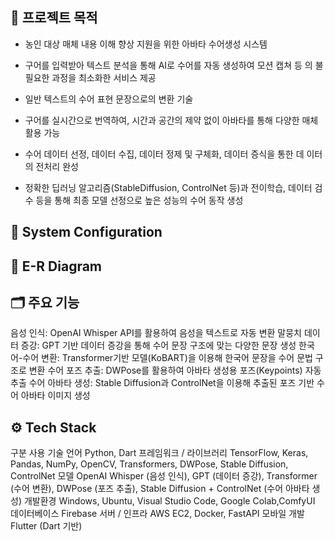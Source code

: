 ## 🎯 프로젝트 목적
- 농인 대상 매체 내용 이해 향상 지원을 위한 아바타 수어생성 시스템
- 구어를 입력받아 텍스트 분석을 통해 AI로 수어를 자동 생성하여 모션 캡쳐 등
의 불필요한 과정을 최소화한 서비스 제공
- 일반 텍스트의 수어 표현 문장으로의 변환 기술
- 구어를 실시간으로 번역하여, 시간과 공간의 제약 없이 아바타를 통해 다양한
매체 활용 가능

- 수어 데이터 선정, 데이터 수집, 데이터 정제 및 구체화, 데이터 증식을 통한 데
이터의 전처리 완성
- 정확한 딥러닝 알고리즘(StableDiffusion, ControlNet 등)과 전이학습, 데이터
검수 등을 통해 최종 모델 선정으로 높은 성능의 수어 동작 생성

## 🧾 System Configuration


## 📘 E-R Diagram



## 🗂️ 주요 기능
음성 인식: OpenAI Whisper API를 활용하여 음성을 텍스트로 자동 변환
말뭉치 데이터 증강: GPT 기반 데이터 증강을 통해 수어 문장 구조에 맞는 다양한 문장 생성
한국어-수어 변환: Transformer기반 모델(KoBART)을 이용해 한국어 문장을 수어 문법 구조로 변환
수어 포즈 추출: DWPose를 활용하여 아바타 생성용 포즈(Keypoints) 자동 추출
수어 아바타 생성: Stable Diffusion과 ControlNet을 이용해 추출된 포즈 기반 수어 아바타 이미지 생성


## ⚙️ Tech Stack

구분
사용 기술
언어
Python, Dart
프레임워크 / 라이브러리
TensorFlow, Keras, Pandas, NumPy, OpenCV, Transformers, DWPose, Stable Diffusion, ControlNet
모델
OpenAI Whisper (음성 인식), GPT (데이터 증강), Transformer (수어 변환), DWPose (포즈 추출), Stable Diffusion + ControlNet (수어 아바타 생성)
개발환경
Windows, Ubuntu, Visual Studio Code, Google Colab,ComfyUI
데이터베이스
Firebase
서버 / 인프라
AWS EC2, Docker, FastAPI
모바일 개발
Flutter (Dart 기반)

